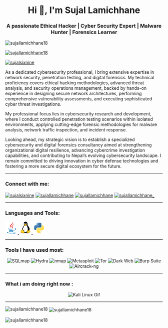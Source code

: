 <h1 align="center">Hi 👋, I'm Sujal Lamichhane</h1>
<h3 align="center">A passionate Ethical Hacker | Cyber Security Expert | Malware Hunter | Forensics Learner</h3>

<p align="left"> <img src="https://komarev.com/ghpvc/?username=sujallamichhane18&label=Profile%20views&color=0e75b6&style=flat" alt="sujallamichhane18" /> </p>

<p align="left"> <a href="https://github.com/ryo-ma/github-profile-trophy"><img src="https://github-profile-trophy.vercel.app/?username=sujallamichhane18" alt="sujallamichhane18" /></a> </p>

<p align="left"> <a href="https://twitter.com/sujalsixnine" target="blank"><img src="https://img.shields.io/twitter/follow/sujalsixnine?logo=twitter&style=for-the-badge" alt="sujalsixnine" /></a> </p>

As a dedicated cybersecurity professional, I bring extensive expertise in network security, penetration testing, and digital forensics. My technical proficiency covers ethical hacking methodologies, advanced threat analysis, and security operations management, backed by hands-on experience in designing secure network architectures, performing comprehensive vulnerability assessments, and executing sophisticated cyber threat investigations.

My professional focus lies in cybersecurity research and development, where I conduct controlled penetration testing scenarios within isolated environments, applying cutting-edge forensic methodologies for malware analysis, network traffic inspection, and incident response.

Looking ahead, my strategic vision is to establish a specialized cybersecurity and digital forensics consultancy aimed at strengthening organizational digital resilience, advancing cybercrime investigation capabilities, and contributing to Nepal’s evolving cybersecurity landscape.
I remain committed to driving innovation in cyber defense technologies and fostering a more secure digital ecosystem for the future.

---

<h3 align="left">Connect with me:</h3>
<p align="left">
<a href="https://twitter.com/sujalsixnine" target="blank"><img align="center" src="https://raw.githubusercontent.com/rahuldkjain/github-profile-readme-generator/master/src/images/icons/Social/twitter.svg" alt="sujalsixnine" height="30" width="40" /></a>
<a href="https://linkedin.com/in/sujallamichhane" target="blank"><img align="center" src="https://raw.githubusercontent.com/rahuldkjain/github-profile-readme-generator/master/src/images/icons/Social/linked-in-alt.svg" alt="sujallamichhane" height="30" width="40" /></a>
<a href="https://fb.com/sujallamichhane" target="blank"><img align="center" src="https://raw.githubusercontent.com/rahuldkjain/github-profile-readme-generator/master/src/images/icons/Social/facebook.svg" alt="sujallamichhane" height="30" width="40" /></a>
<a href="https://instagram.com/sujallamichhane_" target="blank"><img align="center" src="https://raw.githubusercontent.com/rahuldkjain/github-profile-readme-generator/master/src/images/icons/Social/instagram.svg" alt="sujallamichhane_" height="30" width="40" /></a>
</p>

---

<h3 align="left">Languages and Tools:</h3>
<p align="left">
  <a href="https://www.java.com" target="_blank" rel="noreferrer"> <img src="https://raw.githubusercontent.com/devicons/devicon/master/icons/java/java-original.svg" alt="java" width="40" height="40"/> </a>
  <a href="https://www.linux.org/" target="_blank" rel="noreferrer"> <img src="https://raw.githubusercontent.com/devicons/devicon/master/icons/linux/linux-original.svg" alt="linux" width="40" height="40"/> </a>
  <a href="https://www.python.org" target="_blank" rel="noreferrer"> <img src="https://raw.githubusercontent.com/devicons/devicon/master/icons/python/python-original.svg" alt="python" width="40" height="40"/> </a>
</p>

---

<h3 align="left">Tools I have used most:</h3>
<p align="center">
  <img src="https://www.vaadata.com/blog/wp-content/uploads/2024/05/exploiting-sqli-with-sqlmap.png" alt="SQLmap" width="100" height="100"/>
  <img src="https://imgs.search.brave.com/-ZQa5howjdSTXSU9djqbIJLl1a-RpE7k9P93LukiC1o/rs:fit:860:0:0:0/g:ce/aHR0cHM6Ly9tZWRp/YS5saWNkbi5jb20v/ZG1zL2ltYWdlL0Q0/RDEyQVFHTnRsaXEt/c0xwOUEvYXJ0aWNs/ZS1jb3Zlcl9pbWFn/ZS1zaHJpbmtfNjAw/XzIwMDAvMC8xNzAy/NTMzNTM5NjM2P2U9/MjE0NzQ4MzY0NyZ2/PWJldGEmdD1oQjg5/Q0Y2U0ZhLVJuZXRr/dGtlNnZvY2J3THRt/QUQ3YlVUWmI1RS1V/Skw0" alt="Hydra" width="100" height="100"/>
  <img src="https://nmap.org/images/sitelogo-2x.png" alt="nmap" width="100" height="100"/>
  <img src="https://imgs.search.brave.com/J78SddzCw-GkyOCwPFsWcViIqcMRofGFY06Uguf0pXA/rs:fit:860:0:0:0/g:ce/aHR0cHM6Ly93d3cu/aW1wZXJ2YS5jb20v/bGVhcm4vd3AtY29u/dGVudC91cGxvYWRz/L3NpdGVzLzEzLzIw/MjIvMDQvU2NyZWVu/LVNob3QtMjAyMi0w/NC0wMy1hdC0xNC40/MS4wOS5wbmcud2Vi/cA" alt="Metasploit" width="100" height="100"/>
  <img src="https://www.torproject.org/static/images/tor-logo@2x.png?h=16ad42bc" alt="Tor" width="100" height="100"/>
  <img src="https://imgs.search.brave.com/hifbNMxUjaaFnji3Woe33KTkf2_s0omppz8PWPuRBRM/rs:fit:860:0:0:0/g:ce/aHR0cHM6Ly93YWxs/cGFwZXJzLmNvbS9p/bWFnZXMvaGQvZGFy/ay13ZWItcGljdHVy/ZXMtMGpjeG02OGJr/Nmh1a3p6MS5qcGc" alt="Dark Web" width="100" height="100"/>
    <img src="https://imgs.search.brave.com/345VYYxT7Az3RR7oTz3tKIMqkOhabamk0UWHOh46gh8/rs:fit:860:0:0:0/g:ce/aHR0cHM6Ly9wb3J0/c3dpZ2dlci5uZXQv/c3VwcG9ydC9pbWFn/ZXMvcHJvZmVzc2lv/bmFsLnN2Zw" alt="Burp Suite" width="100" height="100"/>
   <img src="https://imgs.search.brave.com/bWNzcTSfWgallyJMaOJWW9kQ7ID7-xxJp8QKNB_AVuk/rs:fit:860:0:0:0/g:ce/aHR0cHM6Ly91cGxv/YWQud2lraW1lZGlh/Lm9yZy93aWtpcGVk/aWEvY29tbW9ucy90/aHVtYi9jL2MzL0Fp/cmNyYWNrLW5nLW5l/dy1sb2dvLmpwZy8y/MjBweC1BaXJjcmFj/ay1uZy1uZXctbG9n/by5qcGc" alt="Aircrack-ng" width="100" height="100"/>
</p>

---

<h3 align="left">What i am doing right now :</h3>
<p align="center">
  <img src="https://imgs.search.brave.com/ZGENbOO2MTU8Wcey1JdSlvnMfRnXK4kqaupuyU9YUX4/rs:fit:860:0:0:0/g:ce/aHR0cHM6Ly9naWZk/Yi5jb20vaW1hZ2Vz/L2hpZ2gvZ2xpdGNo/aW5nLWhhY2tlci1o/YWNraW5nLXY1Nmc0/bDF2YXlrbXNubzYu/Z2lm.gif" alt="Kali Linux Gif" width="500"/>
</p>

---

<p><img align="left" src="https://github-readme-stats.vercel.app/api/top-langs?username=sujallamichhane18&show_icons=true&locale=en&layout=compact" alt="sujallamichhane18" /></p>

<p>&nbsp;<img align="center" src="https://github-readme-stats.vercel.app/api?username=sujallamichhane18&show_icons=true&locale=en" alt="sujallamichhane18" /></p>

<p><img align="center" src="https://github-readme-streak-stats.herokuapp.com/?user=sujallamichhane18&" alt="sujallamichhane18" /></p>
